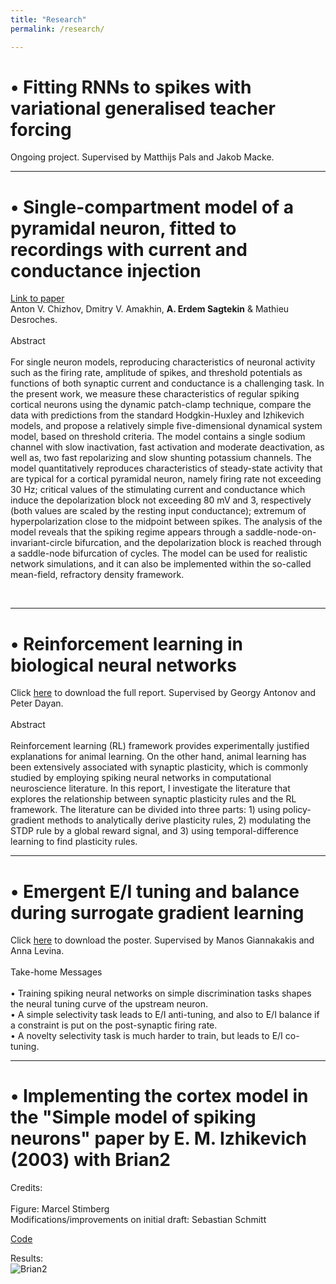 ```yaml
---
title: "Research"
permalink: /research/

---
```


# • Fitting RNNs to spikes with variational generalised teacher forcing

Ongoing project. Supervised by Matthijs Pals and Jakob Macke.

---

# • Single-compartment model of a pyramidal neuron, fitted to recordings with current and conductance injection

[Link to paper](https://link.springer.com/article/10.1007/s00422-023-00976-7) <br>
Anton V. Chizhov, Dmitry V. Amakhin, **A. Erdem Sagtekin** & Mathieu Desroches.
<br> <br>
Abstract
<br> <br>
For single neuron models, reproducing characteristics of neuronal activity such as the firing rate, amplitude of spikes, and threshold potentials as functions of both synaptic current and conductance is a challenging task. In the present work, we measure these characteristics of regular spiking cortical neurons using the dynamic patch-clamp technique, compare the data with predictions from the standard Hodgkin-Huxley and Izhikevich models, and propose a relatively simple five-dimensional dynamical system model, based on threshold criteria. The model contains a single sodium channel with slow inactivation, fast activation and moderate deactivation, as well as, two fast repolarizing and slow shunting potassium channels. The model quantitatively reproduces characteristics of steady-state activity that are typical for a cortical pyramidal neuron, namely firing rate not exceeding 30 Hz; critical values of the stimulating current and conductance which induce the depolarization block not exceeding 80 mV and 3, respectively (both values are scaled by the resting input conductance); extremum of hyperpolarization close to the midpoint between spikes. The analysis of the model reveals that the spiking regime appears through a saddle-node-on-invariant-circle bifurcation, and the depolarization block is reached through a saddle-node bifurcation of cycles. The model can be used for realistic network simulations, and it can also be implemented within the so-called mean-field, refractory density framework.

<br>
	
---

# • Reinforcement learning in biological neural networks

Click [here](http://aesagtekin.github.io/files/RLwithSNNs.pdf) to download the full report. Supervised by Georgy Antonov and Peter Dayan.
<br> <br>
Abstract
<br> <br>
Reinforcement learning (RL) framework provides experimentally justified explanations for
animal learning. On the other hand, animal learning has been extensively associated with synaptic
plasticity, which is commonly studied by employing spiking neural networks in computational
neuroscience literature. In this report, I investigate the literature that explores the relationship
between synaptic plasticity rules and the RL framework. The literature can be divided into three
parts: 1) using policy-gradient methods to analytically derive plasticity rules, 2) modulating the
STDP rule by a global reward signal, and 3) using temporal-difference learning to find plasticity
rules.
	
---

# • Emergent E/I tuning and balance during surrogate gradient learning

Click [here](http://aesagtekin.github.io/files/SurrogateLearning.pdf) to download the poster. Supervised by Manos Giannakakis and Anna Levina.
<br> <br>
Take-home Messages
<br> <br>
• Training spiking neural networks on simple discrimination tasks shapes the neural tuning curve of the upstream neuron. <br>
• A simple selectivity task leads to E/I anti-tuning, and also to E/I balance if a constraint is put on the post-synaptic firing rate. <br>
• A novelty selectivity task is much harder to train, but leads to E/I co- tuning. <br>
	
---
# • Implementing the cortex model in the "Simple model of spiking neurons" paper by E. M. Izhikevich (2003) with Brian2

Credits:  <br> <br>
Figure: Marcel Stimberg  <br>
Modifications/improvements on initial draft: Sebastian Schmitt  <br>
 
[Code](https://brian2.readthedocs.io/en/stable/examples/frompapers.Izhikevich_2003.html)  <br>

Results:  <br> ![Brian2](https://brian2.readthedocs.io/en/stable/_images/frompapers.Izhikevich_2003.1.png)
